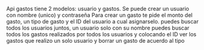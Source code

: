 Api gastos tiene 2 modelos: usuario y gastos.
Se puede crear un usuario con nombre (unico) y contraseña
Para crear un gasto te pide el monto del gasto, un tipo de gasto y el ID del usuario a cual asignarselo.
puedes buscar todos los usuarios juntos, un usuario solo con su nombre
puedes buscar todos los gastos realizados por todos los usuarios y colocando el ID ver los gastos que realizo un solo usuario y borrar un gasto de acuerdo al tipo
